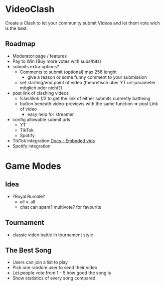 # VideoClash

Create a Clash to let your community submit Videos and let them vote wich is the best.

## Roadmap

-   Moderator page / features
-   Pay to Win (Buy more votes with subs/bits)
-   submits extra options?
    -   Comments to submit (optional) max 256 lenght
        -   give a reason or some funny comment to your submission
    -   set starting/end point of video (theoretisch über YT url-parameter möglich oder nicht?)
-   post link of clashing videos
    -   !clashlink 1/2 to get the link of either submits currently battleing 
    -   button beneath video-previews with the same function => post Link of video
        -   easy help for streamer
-   config allowable submit urls 
    -   YT
    -   TikTok
    -   Spotify
-   TikTok integration [Docs - Embeded vids](https://developers.tiktok.com/doc/embed-videos/)
-   Spotify integration


# Game Modes
## Idea
- ?Royal Rumble?
    - all v. all
    - chat can spam? multivote? for favourite

## Tournament

-   classic video battle in tournament style

## The Best Song

-   Users can join a list to play
-   Pick one random user to send their video
-   Let people vote from 1 - 5 how good the song is
-   Show statistics of every song compared